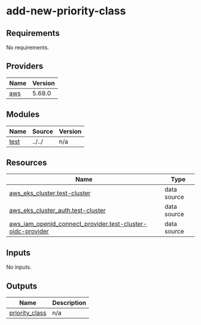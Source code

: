 # add-new-priority-class

<!-- BEGINNING OF PRE-COMMIT-TERRAFORM DOCS HOOK -->
## Requirements

No requirements.

## Providers

| Name | Version |
|------|---------|
| <a name="provider_aws"></a> [aws](#provider\_aws) | 5.68.0 |

## Modules

| Name | Source | Version |
|------|--------|---------|
| <a name="module_test"></a> [test](#module\_test) | ../../ | n/a |

## Resources

| Name | Type |
|------|------|
| [aws_eks_cluster.test-cluster](https://registry.terraform.io/providers/hashicorp/aws/latest/docs/data-sources/eks_cluster) | data source |
| [aws_eks_cluster_auth.test-cluster](https://registry.terraform.io/providers/hashicorp/aws/latest/docs/data-sources/eks_cluster_auth) | data source |
| [aws_iam_openid_connect_provider.test-cluster-oidc-provider](https://registry.terraform.io/providers/hashicorp/aws/latest/docs/data-sources/iam_openid_connect_provider) | data source |

## Inputs

No inputs.

## Outputs

| Name | Description |
|------|-------------|
| <a name="output_priority_class"></a> [priority\_class](#output\_priority\_class) | n/a |
<!-- END OF PRE-COMMIT-TERRAFORM DOCS HOOK -->

